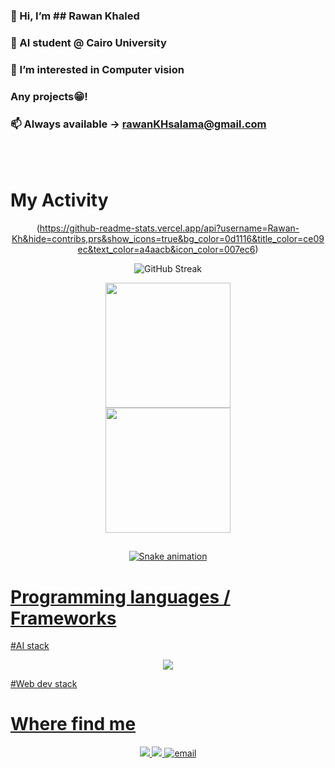 ### 👋 Hi, I’m ## Rawan Khaled
###  🤖 AI student @ Cairo University
###  👀 I’m interested in Computer vision
###  Any projects😁! 
###  📫 Always available -> rawanKHsalama@gmail.com 

<!---
Rawan-Kh/Rawan-Kh is a ✨ special ✨ repository because its `README.md` (this file) appears on your GitHub profile.
You can click the Preview link to take a look at your changes.
--->

 <br>
 <br>
 
# My Activity
<div align='center'>

 (https://github-readme-stats.vercel.app/api?username=Rawan-Kh&hide=contribs,prs&show_icons=true&bg_color=0d1116&title_color=ce09ec&text_color=a4aacb&icon_color=007ec6)

![GitHub Streak](https://github-readme-streak-stats.herokuapp.com/?user=Rawan-Kh&theme=dark&count_private=true&bg_color=0d1116&title_color=ce09ec&text_color=a4aacb&icon_color=007ec6)
  
  <a href="https://github.com/Rawan-Kh">
  <img height="200em" src="https://github-readme-streak-stats.herokuapp.com/?user=Rawan-Kh&theme=merko&border_radius=10&"/> 
                                                                                                                          <br>
                                                                                                                     
  <img height="200em" src="https://github-readme-stats-sigma-five.vercel.app/api/top-langs/?username=Rawan-Kh&layout=compact&langs_count=10&theme=merko&border_radius=10&card_width=500" />
  
  
 ##
 
 ![Snake animation](https://github.com/Rawan-Kh/Rawan-Kh/blob/output/github-contribution-grid-snake.svg)
  <br>

</div>

# Programming languages / Frameworks

#AI stack
<p align="center">
    <img src="https://skillicons.dev/icons?i=css,html,js,php,py,gcp,jquery,mysql,react,tensorflow,dotnet&perline=4" />
</p>
#Web dev stack
<!-- <p align="center">
    <img src="https://skillicons.dev/icons?i=css,html,js,php,py,bootstrap,cpp,figma,gcp,mysql,react,tensorflow,dotnet&perline=4" />
</p> -->
  


# Where find me

<p align="center">
  <a href="https://www.github.com/Rawan-Kh">
    <img <img src="https://skillicons.dev/icons?i=github&perline=1" />
  </a>
 
  <a href="https://www.linkedin.com/in/Rawan-Kh">
    <img src="https://skillicons.dev/icons?i=linkedin&perline=1" />
    </a>
    
  <a href="mailto:rawankhsalama@gmail.com">
    <img src="https://img.icons8.com/color/32/000000/gmail.png" alt="email"/>
    </a>
</p>
